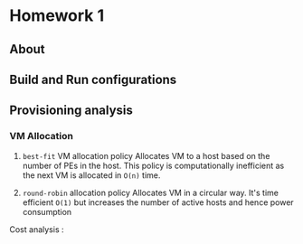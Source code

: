# Homework 1

## About

## Build and Run configurations

## Provisioning analysis

### VM Allocation
1. `best-fit` VM allocation policy
Allocates VM to a host based on the number of PEs in the host. This policy is computationally inefficient as the next VM is allocated in `O(n)` time. 

3. `round-robin` allocation policy
Allocates VM in a circular way. It's time efficient `O(1)` but increases the number of active hosts and hence power consumption

Cost analysis : 



